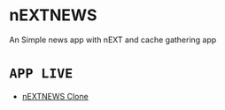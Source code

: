 # nEXTNEWS
An Simple news app with nEXT and cache gathering app
# `APP LIVE`
  - [nEXTNEWS Clone](https://next-news-delta.vercel.app/) 
  
